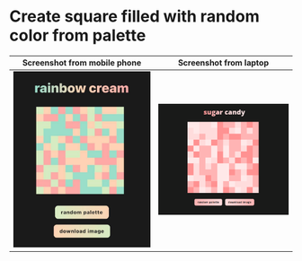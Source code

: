 # Create square filled with random color from palette

|                               Screenshot from mobile phone                                |                                  Screenshot from laptop                                   |
| :---------------------------------------------------------------------------------------: | :---------------------------------------------------------------------------------------: |
| ![img-1](https://raw.githubusercontent.com/dotslashf/palette-rarity/master/img/img-1.jpg) | ![img-2](https://raw.githubusercontent.com/dotslashf/palette-rarity/master/img/img-2.png) |

